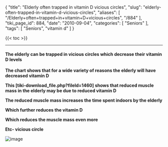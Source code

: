 {
    "title": "Elderly often trapped in vitamin D vicious circles",
    "slug": "elderly-often-trapped-in-vitamin-d-vicious-circles",
    "aliases": [
        "/Elderly+often+trapped+in+vitamin+D+vicious+circles",
        "/884"
    ],
    "tiki_page_id": 884,
    "date": "2010-09-04",
    "categories": [
        "Seniors"
    ],
    "tags": [
        "Seniors",
        "vitamin d"
    ]
}


{{< toc >}}

---

#### The elderly can be trapped in vicious circles which decrease their vitamin D levels

 **The chart shows that for a wide variety of reasons the elderly will have decreased vitamin D** 

 **This <span>[tiki-download_file.php?fileId=1460]</span> shows that reduced muscle mass in the elderly may be due to reduced vitamin D** 

 **The reduced muscle mass increases the time spent indoors by the elderly** 

 **Which further reduces the vitamin D** 

 **Which reduces the muscle mass even more** 

 **Etc- vicious circle** 

<img src="/attachments/d3.mock.jpg" alt="image">